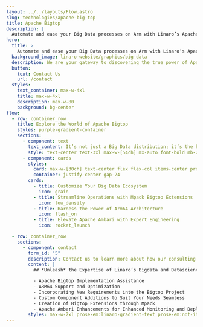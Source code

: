 ```yaml
---
layout: ../../layouts/Flow.astro
slug: technologies/apache-big-top
title: Apache Bigtop
description: |
  Automate and ease your Big Data processes on Arm with Linaro’s Apache Bigtop Consulting.
hero:
  title: >
    Automate and ease your Big Data processes on Arm with Linaro’s Apache Bigtop Consulting.
  background_image: linaro-website/graphics/big-data
  description: We are your gateway to discovering the true power of Apache Bigtop, the leading open-source Big Data distribution.
  button:
    text: Contact Us
    url: /contact
  styles:
    text_container: max-w-4xl
    title: max-w-4xl
    description: max-w-80
    background: bg-center
flow:
  - row: container_row
    title: Explore the World of Apache Bigtop
    styles: purple-gradient-container
    sections:
      - component: text
        text_content: It’s not just a Big Data distribution; it’s the key to unlocking your data-driven future from initial planning to successful deployment.
        style: text-center text-3xl max-w-[54ch] mx-auto font-bold mb-24
      - component: cards
        styles:
          card: max-w-[30ch] text-center flex flex-col items-center prose-headings:text-[1.5rem]
          container: justify-center gap-24
        cards:
          - title: Customize Your Big Data Ecosystem
            icon: grain
          - title: Streamline Operations with Mpack Bigtop Extensions
            icon: low_density
          - title: Harness the Power of Arm64 Architecture
            icon: flash_on
          - title: Elevate Apache Ambari with Expert Engineering
            icon: rocket_launch

  - row: container_row
    sections:
      - component: contact
        form_id: "5"
        description: Contact us to learn more about how our consulting services can empower your Big Data projects with Apache Bigtop.
        content: |
          ## *Unleash* the Expertise of Linaro’s Bigdata and Datascience Team

          - Apache Bigtop Implementation Assistance 
          - ARM64 Support and Optimization 
          - Incorporating New Requirements into the Bigtop Project 
          - Custom Component Additions to Suit Your Needs Seamless 
          - Creation of Bigtop Extensions through Mpack 
          - Apache Ambari Enhancements for Enhanced Monitoring and Deployment
        styles: max-w-2xl prose-em:linaro-gradient-text prose-em:not-italic prose-headings:text-5xl prose-ul:text-xl prose-headings:leading-tight
---
```

